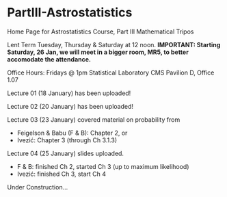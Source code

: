 # PartIII-Astrostatistics
Home Page for Astrostatistics Course, Part III Mathematical Tripos

Lent Term
Tuesday, Thursday & Saturday at 12 noon.
**IMPORTANT: Starting Saturday, 26 Jan, we will meet in a bigger room, MR5, to better accomodate the attendance.**

Office Hours: Fridays @ 1pm
Statistical Laboratory
CMS Pavilion D, Office 1.07

Lecture 01 (18 January) has been uploaded!

Lecture 02 (20 January) has been uploaded!

Lecture 03 (23 January) covered material on probability from  
  * Feigelson & Babu (F & B): Chapter 2, or 
  * Ivezić: Chapter 3 (through Ch 3.1.3)

Lecture 04 (25 January) slides uploaded.
  * F & B: finished Ch 2, started Ch 3 (up to maximum likelihood)
  * Ivezić: finished Ch 3, start Ch 4

Under Construction...
